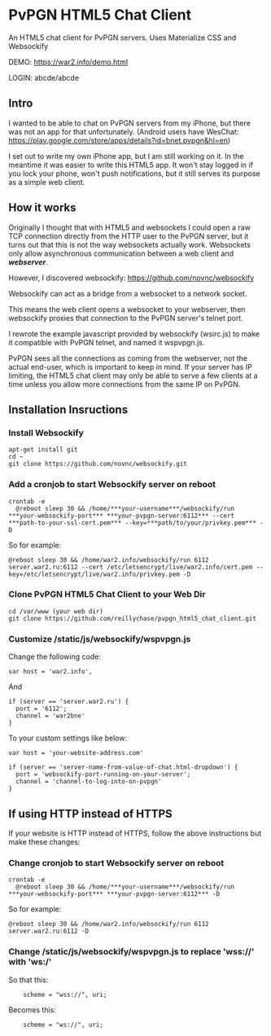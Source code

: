 # PvPGN HTML5 Chat Client
An HTML5 chat client for PvPGN servers. Uses Materialize CSS and Websockify

DEMO: https://war2.info/demo.html

LOGIN: abcde/abcde

## Intro
I wanted to be able to chat on PvPGN servers from my iPhone, but there was not an app for that unfortunately. (Android users have WesChat: https://play.google.com/store/apps/details?id=bnet.pvpgn&hl=en) 

I set out to write my own iPhone app, but I am still working on it. In the meantime it was easier to write this HTML5 app. It won't stay logged in if you lock your phone, won't push notifications, but it still serves its purpose as a simple web client.

## How it works
Originally I thought that with HTML5 and websockets I could open a raw TCP connection directly from the HTTP user to the PvPGN server, but it turns out that this is not the way websockets actually work. Websockets only allow asynchronous communication between a web client and ***webserver***.

However, I discovered websockify: https://github.com/novnc/websockify

Websockify can act as a bridge from a websocket to a network socket.

This means the web client opens a websocket to your webserver, then websockify proxies that connection to the PvPGN server's telnet port.

I rewrote the example javascript provided by websockify (wsirc.js) to make it compatible with PvPGN telnet, and named it wspvpgn.js.

PvPGN sees all the connections as coming from the webserver, not the actual end-user, which is important to keep in mind. If your server has IP limiting, the HTML5 chat client may only be able to serve a few clients at a time unless you allow more connections from the same IP on PvPGN.

## Installation Insructions
### Install Websockify
    apt-get install git
    cd ~
    git clone https://github.com/novnc/websockify.git


### Add a cronjob to start Websockify server on reboot

    crontab -e
      @reboot sleep 30 && /home/***your-username***/websockify/run ***your-websockify-port*** ***your-pvpgn-server:6112*** --cert ***path-to-your-ssl-cert.pem*** --key=***path/to/your/privkey.pem*** -D


So for example:

    @reboot sleep 30 && /home/war2.info/websockify/run 6112 server.war2.ru:6112 --cert /etc/letsencrypt/live/war2.info/cert.pem --key=/etc/letsencrypt/live/war2.info/privkey.pem -D

### Clone PvPGN HTML5 Chat Client to your Web Dir

    cd /var/www (your web dir)
    git clone https://github.com/reillychase/pvpgn_html5_chat_client.git

### Customize /static/js/websockify/wspvpgn.js
Change the following code:

    var host = 'war2.info',
    
And

    if (server == 'server.war2.ru') {
      port = '6112';
      channel = 'war2bne'
    }

To your custom settings like below:
    
    var host = 'your-website-address.com'

    if (server == 'server-name-from-value-of-chat.html-dropdown') {
      port = 'websockify-port-running-on-your-server';
      channel = 'channel-to-log-into-on-pvpgn'
    }

## If using HTTP instead of HTTPS
If your website is HTTP instead of HTTPS, follow the above instructions but make these changes:

### Change cronjob to start Websockify server on reboot

    crontab -e
      @reboot sleep 30 && /home/***your-username***/websockify/run ***your-websockify-port*** ***your-pvpgn-server:6112*** -D


So for example:

    @reboot sleep 30 && /home/war2.info/websockify/run 6112 server.war2.ru:6112 -D

### Change /static/js/websockify/wspvpgn.js to replace 'wss://' with 'ws:/'

So that this:

        scheme = "wss://", uri;

Becomes this:

        scheme = "ws://", uri;
